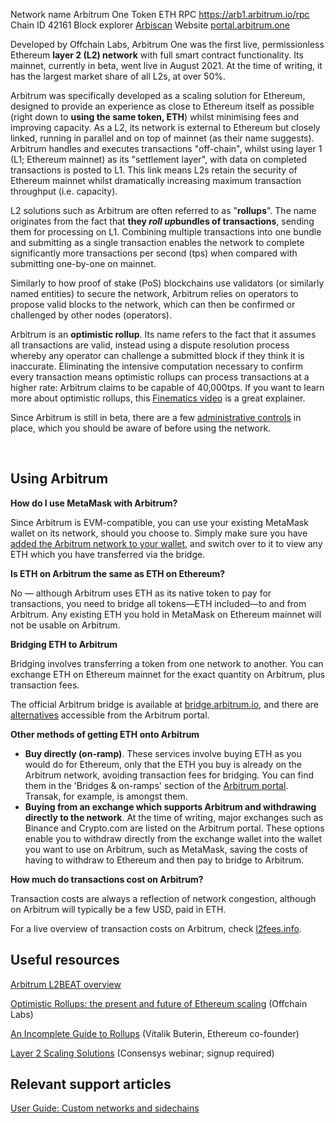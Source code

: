 
Network name
Arbitrum One
Token
ETH
RPC
<https://arb1.arbitrum.io/rpc>
Chain ID
42161
Block explorer
[Arbiscan](https://arbiscan.io/)
Website
[portal.arbitrum.one](https://portal.arbitrum.one/)

Developed by Offchain Labs, Arbitrum One was the first live, permissionless Ethereum **layer 2 (L2) network** with full smart contract functionality. Its mainnet, currently in beta, went live in August 2021. At the time of writing, it has the largest market share of all L2s, at over 50%. 


Arbitrum was specifically developed as a scaling solution for Ethereum, designed to provide an experience as close to Ethereum itself as possible (right down to **using the same token, ETH**) whilst minimising fees and improving capacity. As a L2, its network is external to Ethereum but closely linked, running in parallel and on top of mainnet (as their name suggests). Arbitrum handles and executes transactions "off-chain", whilst using layer 1 (L1; Ethereum mainnet) as its "settlement layer", with data on completed transactions is posted to L1. This link means L2s retain the security of Ethereum mainnet whilst dramatically increasing maximum transaction throughput (i.e. capacity). 


L2 solutions such as Arbitrum are often referred to as "**rollups**". The name originates from the fact that **they *roll up*bundles of transactions**, sending them for processing on L1. Combining multiple transactions into one bundle and submitting as a single transaction enables the network to complete significantly more transactions per second (tps) when compared with submitting one-by-one on mainnet.


Similarly to how proof of stake (PoS) blockchains use validators (or similarly named entities) to secure the network, Arbitrum relies on operators to propose valid blocks to the network, which can then be confirmed or challenged by other nodes (operators). 


Arbitrum is an **optimistic rollup**. Its name refers to the fact that it assumes all transactions are valid, instead using a dispute resolution process whereby any operator can challenge a submitted block if they think it is inaccurate. Eliminating the intensive computation necessary to confirm every transaction means optimistic rollups can process transactions at a higher rate: Arbitrum claims to be capable of 40,000tps. If you want to learn more about optimistic rollups, this [Finematics video](https://youtu.be/7pWxCklcNsU?t=266) is a great explainer. 


Since Arbitrum is still in beta, there are a few [administrative controls](https://developer.offchainlabs.com/docs/mainnet#:~:text=Why%20Mainnet%20%22Beta,other%20L2%20systems.) in place, which you should be aware of before using the network. 


 


**Using Arbitrum**
------------------




**How do I use MetaMask with Arbitrum?**

Since Arbitrum is EVM-compatible, you can use your existing MetaMask wallet on its network, should you choose to. Simply make sure you have [added the Arbitrum network to your wallet](https://support.metamask.io/hc/en-us/articles/360043227612), and switch over to it to view any ETH which you have transferred via the bridge.





**Is ETH on Arbitrum the same as ETH on Ethereum?**

No — although Arbitrum uses ETH as its native token to pay for transactions, you need to bridge all tokens—ETH included—to and from Arbitrum. Any existing ETH you hold in MetaMask on Ethereum mainnet will not be usable on Arbitrum. 





**Bridging ETH to Arbitrum**

Bridging involves transferring a token from one network to another. You can exchange ETH on Ethereum mainnet for the exact quantity on Arbitrum, plus transaction fees. 


The official Arbitrum bridge is available at [bridge.arbitrum.io](https://bridge.arbitrum.io/), and there are [alternatives](https://portal.arbitrum.one/#bridgesandonramps) accessible from the Arbitrum portal.





**Other methods of getting ETH onto Arbitrum**

* **Buy directly (on-ramp)**. These services involve buying ETH as you would do for Ethereum, only that the ETH you buy is already on the Arbitrum network, avoiding transaction fees for bridging. You can find them in the 'Bridges & on-ramps' section of the [Arbitrum portal](https://portal.arbitrum.one/). Transak, for example, is amongst them.
* **Buying from an exchange which supports Arbitrum and withdrawing directly to the network**. At the time of writing, major exchanges such as Binance and Crypto.com are listed on the Arbitrum portal. These options enable you to withdraw directly from the exchange wallet into the wallet you want to use on Arbitrum, such as MetaMask, saving the costs of having to withdraw to Ethereum and then pay to bridge to Arbitrum.





**How much do transactions cost on Arbitrum?**

Transaction costs are always a reflection of network congestion, although on Arbitrum will typically be a few USD, paid in ETH.


For a live overview of transaction costs on Arbitrum, check [l2fees.info](https://l2fees.info/). 






**Useful resources**
--------------------


[Arbitrum L2BEAT overview](https://l2beat.com/)


[Optimistic Rollups: the present and future of Ethereum scaling](https://medium.com/offchainlabs/optimistic-rollups-the-present-and-future-of-ethereum-scaling-60fb9067ae87) (Offchain Labs) 


[An Incomplete Guide to Rollups](https://vitalik.ca/general/2021/01/05/rollup.html) (Vitalik Buterin, Ethereum co-founder)


[Layer 2 Scaling Solutions](https://pages.consensys.net/webinar-layer-2-scaling-solutions) (Consensys webinar; signup required)



**Relevant support articles**
-----------------------------


[User Guide: Custom networks and sidechains](https://support.metamask.io/hc/en-us/articles/4404424659995-User-Guide-Custom-networks-and-sidechains) 

